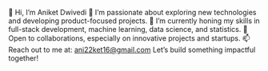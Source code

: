 👋 Hi, I’m Aniket Dwivedi
👀 I’m passionate about exploring new technologies and developing product-focused projects.
🌱 I’m currently honing my skills in full-stack development, machine learning, data science, and statistics.
💼 Open to collaborations, especially on innovative projects and startups.
📫 Reach out to me at: ani22ket16@gmail.com
Let’s build something impactful together!


<!---
ani2216/ani2216 is a ✨ special ✨ repository because its `README.md` (this file) appears on your GitHub profile.
You can click the Preview link to take a look at your changes.
--->
